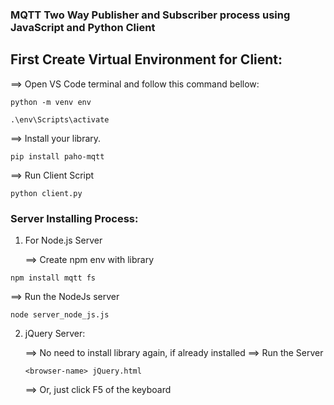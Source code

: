 ### MQTT Two Way Publisher and Subscriber process using JavaScript and Python Client

## First Create Virtual Environment for Client:
==> Open VS Code terminal and follow this command bellow:
```
python -m venv env
```
```
.\env\Scripts\activate
```
==> Install your library.
```
pip install paho-mqtt
```
==> Run Client Script
```
python client.py
```

### Server Installing Process:
1. For Node.js Server
   
   ==> Create npm env with library
```
npm install mqtt fs
```
   ==> Run the NodeJs server
```
node server_node_js.js
```

2. jQuery Server:

   ==> No need to install library again, if already installed
   ==> Run the Server
   ```
   <browser-name> jQuery.html
   ```
   ==> Or, just click F5 of the keyboard
